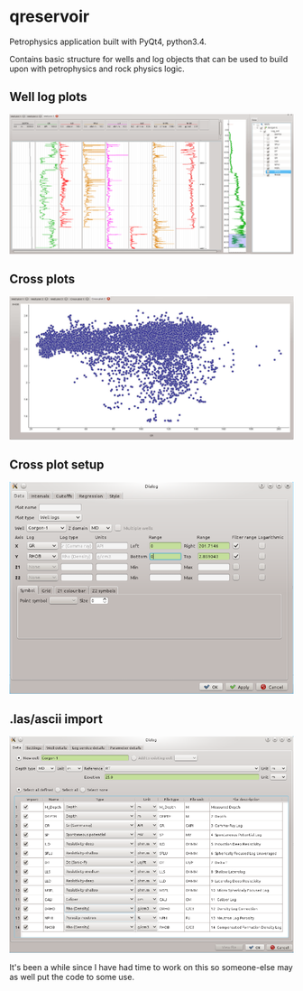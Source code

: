 # qreservoir

Petrophysics application built with PyQt4, python3.4.

Contains basic structure for wells and log objects that can be used to build upon with petrophysics and rock physics logic.

## Well log plots
![image info](./images/well_plot_2.png "Multi-log plot")

## Cross plots
![image info](./images/cross_plot_data.jpg "cross plot")

## Cross plot setup
![image info](./images/cross_plot.png "cross plot config")

## .las/ascii import
![image info](./images/import.png "import dialog")

It's been a while since I have had time to work on this so someone-else may as well put the code to some use.


